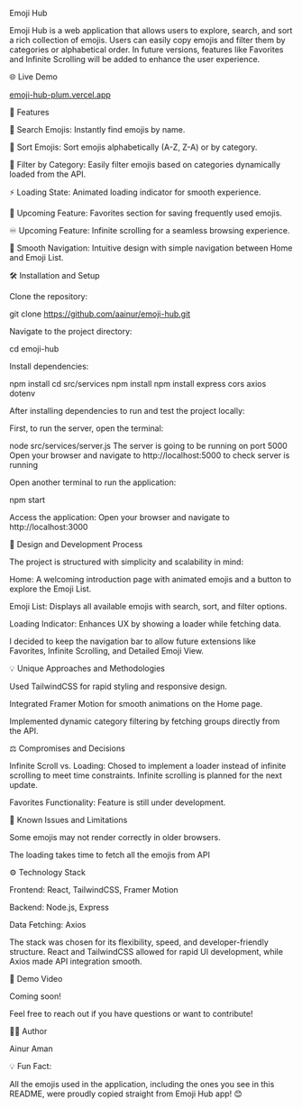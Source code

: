 Emoji Hub

Emoji Hub is a web application that allows users to explore, search, and sort a rich collection of emojis. Users can easily copy emojis and filter them by categories or alphabetical order. In future versions, features like Favorites and Infinite Scrolling will be added to enhance the user experience.

🌐 Live Demo

[emoji-hub-plum.vercel.app](https://emoji-hub-plum.vercel.app/)

🚀 Features

🌟 Search Emojis: Instantly find emojis by name.

🔄 Sort Emojis: Sort emojis alphabetically (A-Z, Z-A) or by category.

🔎 Filter by Category: Easily filter emojis based on categories dynamically loaded from the API.

⚡ Loading State: Animated loading indicator for smooth experience.

💾 Upcoming Feature: Favorites section for saving frequently used emojis.

♾️ Upcoming Feature: Infinite scrolling for a seamless browsing experience.

🚀 Smooth Navigation: Intuitive design with simple navigation between Home and Emoji List.



🛠 Installation and Setup

Clone the repository:

git clone https://github.com/aainur/emoji-hub.git

Navigate to the project directory:

cd emoji-hub

Install dependencies:

npm install
cd src/services
npm install
npm install express cors axios dotenv

After installing dependencies to run and test the project locally: 

First, to run the server, open the terminal: 

node src/services/server.js
The server is going to be running on port 5000
Open your browser and navigate to http://localhost:5000 to check server is running 

Open another terminal to run the application:

npm start

Access the application: Open your browser and navigate to http://localhost:3000

🧠 Design and Development Process

The project is structured with simplicity and scalability in mind:

Home: A welcoming introduction page with animated emojis and a button to explore the Emoji List.

Emoji List: Displays all available emojis with search, sort, and filter options.

Loading Indicator: Enhances UX by showing a loader while fetching data.

I decided to keep the navigation bar to allow future extensions like Favorites, Infinite Scrolling, and Detailed Emoji View.

💡 Unique Approaches and Methodologies

Used TailwindCSS for rapid styling and responsive design.

Integrated Framer Motion for smooth animations on the Home page.

Implemented dynamic category filtering by fetching groups directly from the API.

⚖️ Compromises and Decisions

Infinite Scroll vs. Loading: Chosed to implement a loader instead of infinite scrolling to meet time constraints. Infinite scrolling is planned for the next update.

Favorites Functionality: Feature is still under development.

🐞 Known Issues and Limitations

Some emojis may not render correctly in older browsers.

The loading takes time to fetch all the emojis from API 

⚙️ Technology Stack

Frontend: React, TailwindCSS, Framer Motion

Backend: Node.js, Express

Data Fetching: Axios

The stack was chosen for its flexibility, speed, and developer-friendly structure. React and TailwindCSS allowed for rapid UI development, while Axios made API integration smooth.

🎥 Demo Video

Coming soon!

Feel free to reach out if you have questions or want to contribute!

👨‍💻 Author

Ainur Aman

💡 Fun Fact:

All the emojis used in the application, including the ones you see in this README, were proudly copied straight from Emoji Hub app! 😊

